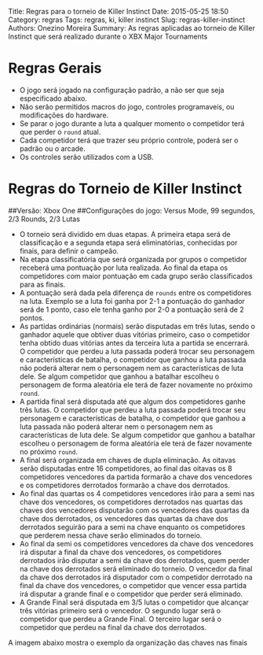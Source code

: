 Title: Regras para o torneio de Killer Instinct
Date: 2015-05-25 18:50
Category: regras
Tags: regras, ki, killer instinct
Slug: regras-killer-instinct
Authors: Onezino Moreira
Summary: As regras aplicadas ao torneio de Killer Instinct que será realizado durante o XBX Major Tournaments

# Regras Gerais
* O jogo será jogado na configuração padrão, a não ser que seja especificado abaixo.
* Não serão permitidos macros do jogo, controles programaveis, ou modificações do hardware.
* Se parar o jogo durante a luta a qualquer momento o competidor terá que perder o `round` atual.
* Cada competidor terá que trazer seu próprio controle, poderá ser o padrão ou o arcade.
* Os controles serão utilizados com a USB.

# Regras do Torneio de Killer Instinct

##Versão: Xbox One
##Configurações do jogo: Versus Mode, 99 segundos, 2/3 Rounds, 2/3 Lutas

* O torneio será dividido em duas etapas. A primeira etapa será de classificação e a segunda etapa será eliminatórias, conhecidas por finais, para definir o campeão.
* Na etapa classificatória que será organizada por grupos o competidor receberá uma pontuação por luta realizada. Ao final da etapa os competidores com maior pontuação em cada grupo serão classificados para as finais.
* A pontuação será dada pela diferença de `rounds` entre os competidores na luta. Exemplo se a luta foi ganha por 2-1 a pontuação do ganhador será de 1 ponto, caso ele tenha ganho por 2-0 a pontuação será de 2 pontos.
* As partidas ordinárias (normais) serão disputadas em três lutas, sendo o ganhador aquele que obtiver duas vitórias primeiro, caso o competidor tenha obtido duas vitórias antes da terceira luta a partida se encerrará. O competidor que perdeu a luta passada poderá trocar seu personagem e características de batalha, o competidor que ganhou a luta passada não poderá alterar nem o personagem nem as características de luta dele. Se algum competidor que ganhou a batalhar escolheu o personagem de forma aleatória ele terá de fazer novamente no próximo `round`.
* A partida final será disputada até que algum dos competidores ganhe três lutas. O competidor que perdeu a luta passada poderá trocar seu personagem e características de batalha, o competidor que ganhou a luta passada não poderá alterar nem o personagem nem as características de luta dele. Se algum competidor que ganhou a batalhar escolheu o personagem de forma aleatória ele terá de fazer novamente no próximo `round`.
* A final será organizada em chaves de dupla eliminação. As oitavas serão disputadas entre 16 competidores, ao final das oitavas os 8 competidores vencedores da partida formarão a chave dos vencedores e os competidores derrotados formarão a chave dos derrotados.
* Ao final das quartas os 4 competidores vencedores irão para a semi nas chave dos vencedores, os competidores derrotados nas quartas das chaves dos vencedores disputarão com os vencedores das quartas da chave dos derrotados, os vencedores das quartas  da chave dos derrotados seguirão para a semi na chave enquanto os competidores que perderem nessa chave serão eliminados do torneio.
* Ao final da semi os competidores vencedores da chave dos vencedores irá disputar a final da chave dos vencedores, os competidores derrotados irão disputar a semi da chave dos derrotados, quem perder na chave dos derrotados será eliminado do torneio. O vencedor da final da chave dos derrotados irá disputador com o competidor derrotado na final da chave dos vencedores, o competidor que vencer essa partida irá disputar a grande final e o competidor que perder será eliminado.
* A Grande Final será disputada em 3/5 lutas o competidor que alcançar três vitórias primeiro será o vencedor. O segundo lugar será o competidor que perdeu a Grande Final. O terceiro lugar será o competidor que perdeu na final da chave dos derrotados.

A imagem abaixo mostra o exemplo da organização das chaves nas finais
